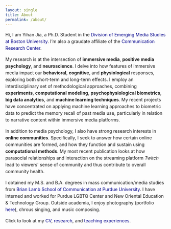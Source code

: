 ```yaml
---
layout: single
title: About
permalink: /about/
---
```


<style>
    p {line-height: 1.5em;font-size=1em;font-family: serif"}
</style>

Hi, I am Yihan Jia, a Ph.D. Student in the <a href="https://www.bu.edu/com/academics/emerging-media-studies/" style="color:DarkBlue;text-decoration: none">Division of Emerging Media Studies at Boston University</a>. I’m also a graudate affiliate of the <a href="https://sites.bu.edu/crc/" style="color:DarkBlue;text-decoration: none">Communication Research Center</a>.

My research is at the intersection of **immersive media**, **positive media psychology**, and **neuroscience**. I delve into how features of immersive media impact our **behavioral**, **cognitive**, and **physiological** responses, exploring both short-term and long-term effects. I employ an  interdisciplinary set of methodological approaches, combining **experiments**, **computational modeling**, **psychophysiological biometrics**, **big data analytics**, and **machine learning techniques**. My recent projects have concentrated on applying machine learning approaches to biometric data to predict the memory recall of past media use, particularly in relation to narrative content within immersive media platforms.

In addition to media psychology, I also have strong research interests in <strong>online communities</strong>. Specifically, I seek to answer how certain online communities are formed, and how they function and sustain using <strong>computational methods</strong>. My most recent publication looks at how parasocial relationships and interaction on the streaming platform <em>Twitch</em> lead to viewers' sense of community and thus contribute to overall community health. 

I obtained my M.S. and B.A. degrees in mass communication/media studies from <a href="https://cla.purdue.edu/communication/" style="color:DarkBlue;text-decoration: none">Brian Lamb School of Communication at Purdue University</a>. I have interned and worked for Purdue LGBTQ Center and New Oriental Education & Technology Group. Outside academia, I enjoy photography (portfolio <a href="https://yihanjia.github.io/photography" style="color:DarkBlue;text-decoration: none">here</a>), chrous singing, and music composing. 

Click to look at my <a href="https://docs.google.com/document/d/1eQnd81T543GWI1xYVbGycJ4iaVqtyqK_/edit?usp=sharing&ouid=111898192405692502349&rtpof=true&sd=true" style="color:DarkBlue;text-decoration: none">CV</a>, <a href="https://yihanjia.github.io/research" style="color:DarkBlue;text-decoration: none">research</a>, and <a href="https://yihanjia.github.io/teaching" style="color:DarkBlue;text-decoration: none">teaching experiences</a>. 
